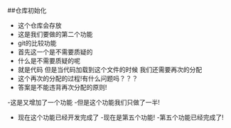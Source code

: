 ##仓库初始化
- 这个仓库会存放
- 这是我们要做的第二个功能
- git的比较功能
- 首先这一个是不需要质疑的
- 什么是不需要质疑的呢
- 就是代码  但是当代码加载到这个文件的时候 我们还需要再次的分配
- 这个再次的分配的过程!有什么问题吗？？？
- 答案是不能违背再次分配的原则!

-这是又增加了一个功能
-但是这个功能我们只做了一半!
- 现在这个功能已经开发完成了
-现在是第五个功能!
-第五个功能已经完成了!

